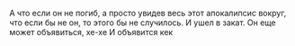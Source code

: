 
А что если он не погиб, а просто увидев весь этот апокалипсис вокруг, что если бы не он, то этого бы не случилось. И ушел в закат.
Он еще может объявиться, хе-хе
И объявится кек
